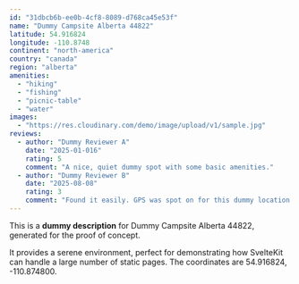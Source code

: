 ```yaml
---
id: "31dbcb6b-ee0b-4cf8-8089-d768ca45e53f"
name: "Dummy Campsite Alberta 44822"
latitude: 54.916824
longitude: -110.8748
continent: "north-america"
country: "canada"
region: "alberta"
amenities:
  - "hiking"
  - "fishing"
  - "picnic-table"
  - "water"
images:
  - "https://res.cloudinary.com/demo/image/upload/v1/sample.jpg"
reviews:
  - author: "Dummy Reviewer A"
    date: "2025-01-016"
    rating: 5
    comment: "A nice, quiet dummy spot with some basic amenities."
  - author: "Dummy Reviewer B"
    date: "2025-08-08"
    rating: 3
    comment: "Found it easily. GPS was spot on for this dummy location."
---
```


This is a **dummy description** for Dummy Campsite Alberta 44822, generated for the proof of concept.

It provides a serene environment, perfect for demonstrating how SvelteKit can handle a large number of static pages. The coordinates are 54.916824, -110.874800.
